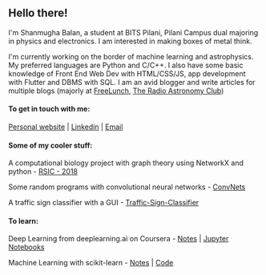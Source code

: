 ## Hello there!

I'm Shanmugha Balan, a student at BITS Pilani, Pilani Campus dual majoring in physics and electronics. I am interested in making boxes of metal think.

I'm currently working on the border of machine learning and astrophysics. My preferred languages are Python and C/C++. I also have some basic knowledge of Front End Web Dev with HTML/CSS/JS, app development with Flutter and DBMS with SQL. I am an avid blogger and write articles for multiple blogs (majorly at [FreeLunch](http://www.freelunch.co.in/author/shanmugha-balan/), [The Radio Astronomy Club](https://trac-bits-pilani.github.io/blog/))

#### To get in touch with me:

[Personal website](https://sbalan7.github.io/) | [Linkedin](https://www.linkedin.com/in/sbalan7/) | [Email](mailto:f20190571@pilani.bits-pilani.ac.in)

#### Some of my cooler stuff:

A computational biology project with graph theory using NetworkX and python - [RSIC - 2018](https://github.com/sbalan7/RSIC-2018)

Some random programs with convolutional neural networks - [ConvNets](https://github.com/sbalan7/ConvNets)

A traffic sign classifier with a GUI - [Traffic-Sign-Classifier](https://github.com/sbalan7/Traffic-Sign-Classifier)

#### To learn:

Deep Learning from deeplearning.ai on Coursera - [Notes](https://sbalan7.github.io/assets/notes/deeplearning.pdf) | [Jupyter Notebooks](https://github.com/sbalan7/LearningDeepLearning)

Machine Learning with scikit-learn - [Notes](https://sbalan7.github.io/assets/notes/machine_learning.pdf) | [Code](https://github.com/sbalan7/ML-and-Stats)

